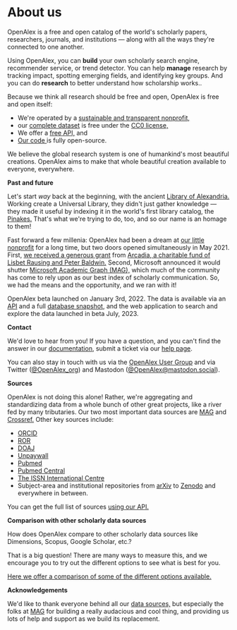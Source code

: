 # About us

OpenAlex is a free and open catalog of the world's scholarly papers, researchers, journals, and institutions — along with all the ways they're connected to one another.

Using OpenAlex, you can **build** your own scholarly search engine, recommender service, or trend detector. You can help **manage** research by tracking impact, spotting emerging fields, and identifying key groups. And you can do **research** to better understand how scholarship works..

Because we think all research should be free and open, OpenAlex is free and open itself:

* We're operated by a [sustainable and transparent nonprofit,](http://ourresearch.org/transparency)
* our [complete dataset](https://docs.openalex.org/download-all-data/openalex-snapshot) is free under the [CC0 license,](https://creativecommons.org/share-your-work/public-domain/cc0/)
* We offer a [free API,](https://docs.openalex.org/) and
* [Our code ](https://github.com/orgs/ourresearch/repositories?language=\&q=openalex\&sort=\&type=public)is fully open-source.

We believe the global research system is one of humankind's most beautiful creations. OpenAlex aims to make that whole beautiful creation available to everyone, everywhere.

**Past and future**

Let's start _way_ back at the beginning, with the ancient [Library of Alexandria.](https://en.wikipedia.org/wiki/Library\_of\_Alexandria) Working create a Universal Library, they didn't just gather knowledge — they made it useful by indexing it in the world's first library catalog, the [Pinakes.](https://en.wikipedia.org/wiki/Pinakes) That's what we're trying to do, too, and so our name is an homage to them!

Fast forward a few millenia: OpenAlex had been a dream at [our little nonprofit](https://ourresearch.org) for a long time, but two doors opened simultaneously in May 2021. First, [we received a generous grant](https://blog.ourresearch.org/arcadia-2021-grant/) from [Arcadia, a charitable fund of Lisbet Rausing and Peter Baldwin.](https://www.arcadiafund.org.uk/) Second, Microsoft announced it would shutter [Microsoft Academic Graph (MAG),](https://www.microsoft.com/en-us/research/project/microsoft-academic-graph/) which much of the community has come to rely upon as our best index of scholarly communication. So, we had the means and the opportunity, and we ran with it!

OpenAlex beta launched on January 3rd, 2022. The data is available via an [API](https://docs.openalex.org/) and a full [database snapshot](https://docs.openalex.org/download-all-data/openalex-snapshot), and the web application to search and explore the data launched in beta July, 2023.

**Contact**

We'd love to hear from you! If you have a question, and you can't find the answer in our [documentation](https://docs.openalex.org/), submit a ticket via our [help page](https://openalex.org/help).

You can also stay in touch with us via the [OpenAlex User Group](https://groups.google.com/g/openalex-users) and via Twitter ([@OpenAlex\_org](https://twitter.com/openalex\_org)) and Mastodon ([@OpenAlex@mastodon.social](https://mastodon.social/@OpenAlex)).

**Sources**

OpenAlex is not doing this alone! Rather, we're aggregating and standardizing data from a whole bunch of other great projects, like a river fed by many tributaries. Our two most important data sources are [MAG](https://aka.ms/msracad) and [Crossref.](https://www.crossref.org/) Other key sources include:

* [ORCID](https://orcid.org)
* [ROR](https://ror.org)
* [DOAJ](https://doaj.org)
* [Unpaywall](https://unpaywall.org)
* [Pubmed](https://pubmed.ncbi.nlm.nih.gov/)
* [Pubmed Central](https://www.ncbi.nlm.nih.gov/pmc/)
* [The ISSN International Centre](https://www.issn.org/)
* Subject-area and institutional repositories from [arXiv](https://arxiv.org) to [Zenodo](https://zenodo.org) and everywhere in between.

You can get the full list of sources [using our API.](https://docs.openalex.org/api-entities/sources/get-lists-of-sources)

**Comparison with other scholarly data sources**

How does OpenAlex compare to other scholarly data sources like Dimensions, Scopus, Google Scholar, etc.?

That is a big question! There are many ways to measure this, and we encourage you to try out the different options to see what is best for you.

[Here we offer a comparison of some of the different options available.](https://openalex.org/about)

**Acknowledgements**

We'd like to thank everyone behind all our [data sources,](https://openalex.org/about#sources) but especially the folks at [MAG](https://aka.ms/msracad) for building a really audacious and cool thing, and providing us lots of help and support as we build its replacement.

